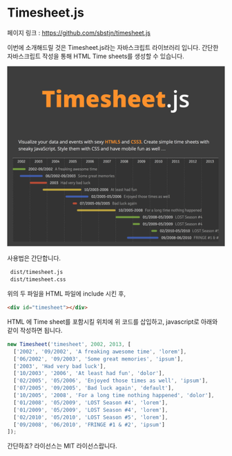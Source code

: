 # Timesheet.js

페이지 링크 : https://github.com/sbstjn/timesheet.js

이번에 소개해드릴 것은 Timesheet.js라는 자바스크립트 라이브러리 입니다. 간단한 자바스크립트 작성을 통해 HTML Time sheets를 생성할 수 있습니다. 

![이미지](../img/005-04-01.png)

사용법은 간단합니다. 
```html
 dist/timesheet.js  
 dist/timesheet.css  
```
위의 두 파일을 HTML 파일에 include 시킨 후,
```html
<div id="timesheet"></div>
```

HTML 에 Time sheet를 포함시킬 위치에 위 코드를 삽입하고,
javascript로 아래와 같이 작성하면 됩니다. 

```javascript
new Timesheet('timesheet', 2002, 2013, [
  ['2002', '09/2002', 'A freaking awesome time', 'lorem'],
  ['06/2002', '09/2003', 'Some great memories', 'ipsum'],
  ['2003', 'Had very bad luck'],
  ['10/2003', '2006', 'At least had fun', 'dolor'],
  ['02/2005', '05/2006', 'Enjoyed those times as well', 'ipsum'],
  ['07/2005', '09/2005', 'Bad luck again', 'default'],
  ['10/2005', '2008', 'For a long time nothing happened', 'dolor'],
  ['01/2008', '05/2009', 'LOST Season #4', 'lorem'],
  ['01/2009', '05/2009', 'LOST Season #4', 'lorem'],
  ['02/2010', '05/2010', 'LOST Season #5', 'lorem'],
  ['09/2008', '06/2010', 'FRINGE #1 & #2', 'ipsum']
]);
```
간단하죠? 라이선스는 MIT 라이선스랍니다.  


